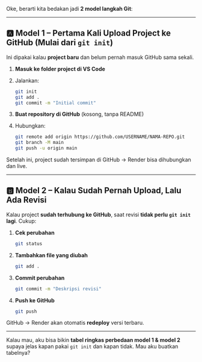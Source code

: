 Oke, berarti kita bedakan jadi **2 model langkah Git**:

---

## **🅰 Model 1 – Pertama Kali Upload Project ke GitHub (Mulai dari `git init`)**

Ini dipakai kalau **project baru** dan belum pernah masuk GitHub sama sekali.

1. **Masuk ke folder project di VS Code**
2. Jalankan:

   ```bash
   git init
   git add .
   git commit -m "Initial commit"
   ```
3. **Buat repository di GitHub** (kosong, tanpa README)
4. Hubungkan:

   ```bash
   git remote add origin https://github.com/USERNAME/NAMA-REPO.git
   git branch -M main
   git push -u origin main
   ```

Setelah ini, project sudah tersimpan di GitHub → Render bisa dihubungkan dan live.

---

## **🅱 Model 2 – Kalau Sudah Pernah Upload, Lalu Ada Revisi**

Kalau project **sudah terhubung ke GitHub**, saat revisi **tidak perlu `git init` lagi**.
Cukup:

1. **Cek perubahan**

   ```bash
   git status
   ```
2. **Tambahkan file yang diubah**

   ```bash
   git add .
   ```
3. **Commit perubahan**

   ```bash
   git commit -m "Deskripsi revisi"
   ```
4. **Push ke GitHub**

   ```bash
   git push
   ```

GitHub → Render akan otomatis **redeploy** versi terbaru.

---

Kalau mau, aku bisa bikin **tabel ringkas perbedaan model 1 & model 2** supaya jelas kapan pakai `git init` dan kapan tidak.
Mau aku buatkan tabelnya?
